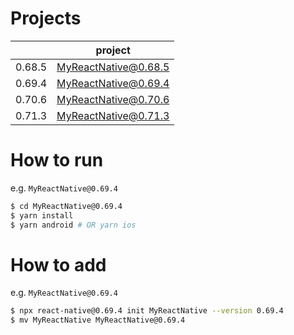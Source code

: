 # Projects

|        | project              |
|--------|----------------------|
| 0.68.5 | MyReactNative@0.68.5 |
| 0.69.4 | MyReactNative@0.69.4 |
| 0.70.6 | MyReactNative@0.70.6 |
| 0.71.3 | MyReactNative@0.71.3 |

# How to run

e.g. `MyReactNative@0.69.4`

```sh
$ cd MyReactNative@0.69.4
$ yarn install
$ yarn android # OR yarn ios
```

# How to add

e.g. `MyReactNative@0.69.4`

```sh
$ npx react-native@0.69.4 init MyReactNative --version 0.69.4
$ mv MyReactNative MyReactNative@0.69.4
```
